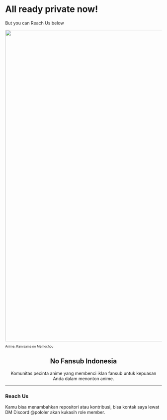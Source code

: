 # All ready private now!
But you can Reach Us below

<div align="center">
    <img src="https://github.com/nofsid/.github/assets/104710750/0ae1c14d-ba8c-4d79-a958-2c46f2c67731" width="1000">
    <p align="left" style="font-size:10px">Anime: Kamisama no Memochou
    <h2>No Fansub Indonesia</h2>
    <p>Komunitas pecinta anime yang membenci iklan fansub untuk kepuasan Anda dalam menonton anime.</p>
</div>

<hr />

### Reach Us
<p>Kamu bisa menambahkan repositori atau kontribusi, bisa kontak saya lewat DM Discord @pololer akan kukasih role member.</p>
